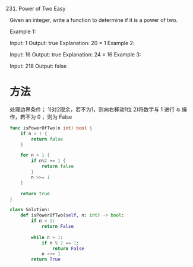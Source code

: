 231. Power of Two
Easy

Given an integer, write a function to determine if it is a power of two.

Example 1:

Input: 1
Output: true
Explanation: 20 = 1
Example 2:

Input: 16
Output: true
Explanation: 24 = 16
Example 3:

Input: 218
Output: false

# 方法
处理边界条件；
1)对2取余，若不为1，则向右移动1位
2)将数字与 1  进行 `与` 操作，若不为 0 ，则为 False


```go
func isPowerOfTwo(n int) bool {
	if n < 1 {
		return false
	}

	for n > 1 {
		if n%2 == 1 {
			return false
		}
		n >>= 1
	}

	return true
}
```


```python
class Solution:
    def isPowerOfTwo(self, n: int) -> bool:
        if n < 1:
            return False
        
        while n > 1:
            if n % 2 == 1:
                return False
            n >>= 1
        return True
    
```

